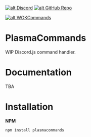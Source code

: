 <a href='https://discord.gg/CwV8FTg4zy' target='_blank'>![alt Discord](https://img.shields.io/discord/983130262831501413?color=7289da&logo=discord&logoColor=white)</a> <a href='https://github.com/FloofyPlasma/PlasmaCommands' target='_blank'>![alt GitHub Repo](https://img.shields.io/github/stars/FloofyPlasma/PlasmaCommands?style=social)</a>

<a href='https://nodei.co/npm/plasmacommands/' target='_blank'>![alt WOKCommands](https://nodei.co/npm/plasmacommands.png)</a>

# PlasmaCommands
WIP Discord.js command handler.

# Documentation
TBA

# Installation

**NPM**

```bash
npm install plasmacommands
```

